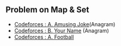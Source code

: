 ## Problem on Map & Set

- [Codeforces : A. Amusing Joke](https://codeforces.com/contest/141/problem/A)(Anagram)
- [Codeforces : B. Your Name](https://codeforces.com/contest/2167/problem/B) (Anagram)
- [Codeforces : A. Football](https://codeforces.com/problemset/problem/43/A)
